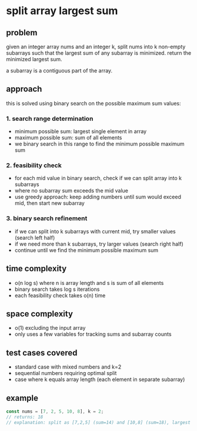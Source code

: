 # split array largest sum

## problem
given an integer array nums and an integer k, split nums into k non-empty subarrays such that the largest sum of any subarray is minimized. return the minimized largest sum.

a subarray is a contiguous part of the array.

## approach
this is solved using binary search on the possible maximum sum values:

### 1. search range determination
- minimum possible sum: largest single element in array
- maximum possible sum: sum of all elements
- we binary search in this range to find the minimum possible maximum sum

### 2. feasibility check
- for each mid value in binary search, check if we can split array into k subarrays
- where no subarray sum exceeds the mid value
- use greedy approach: keep adding numbers until sum would exceed mid, then start new subarray

### 3. binary search refinement
- if we can split into k subarrays with current mid, try smaller values (search left half)
- if we need more than k subarrays, try larger values (search right half)
- continue until we find the minimum possible maximum sum

## time complexity
- o(n log s) where n is array length and s is sum of all elements
- binary search takes log s iterations
- each feasibility check takes o(n) time

## space complexity
- o(1) excluding the input array
- only uses a few variables for tracking sums and subarray counts

## test cases covered
- standard case with mixed numbers and k=2
- sequential numbers requiring optimal split
- case where k equals array length (each element in separate subarray)

## example
```typescript
const nums = [7, 2, 5, 10, 8], k = 2;
// returns: 18
// explanation: split as [7,2,5] (sum=14) and [10,8] (sum=18), largest sum is 18
```
